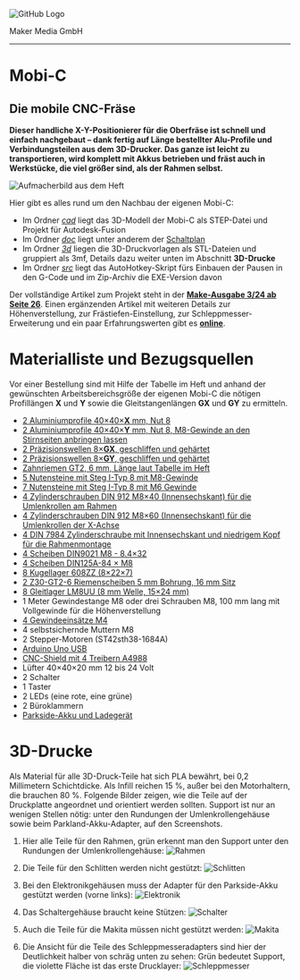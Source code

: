 ![GitHub Logo](http://www.heise.de/make/icons/make_logo.png)

Maker Media GmbH

***

# Mobi-C

## Die mobile CNC-Fräse

**Dieser handliche X-Y-Positionierer für die Oberfräse ist schnell und einfach nachgebaut – dank fertig auf Länge bestellter Alu-Profile und Verbindungsteilen aus dem 3D-Drucker. Das ganze ist leicht zu transportieren, wird komplett mit Akkus betrieben und fräst auch in Werkstücke, die viel größer sind, als der Rahmen selbst.**

![Aufmacherbild aus dem Heft](./doc/Aufmacher.png)

Hier gibt es alles rund um den Nachbau der eigenen Mobi-C:

* Im Ordner _[cad](./cad/)_ liegt das 3D-Modell der Mobi-C als STEP-Datei und Projekt für Autodesk-Fusion 
* Im Ordner _[doc](./doc/)_ liegt unter anderem der [Schaltplan](./doc/schema.png)
* Im Ordner _[3d](./3d/)_ liegen die 3D-Druckvorlagen als STL-Dateien und gruppiert als 3mf, Details dazu weiter unten im Abschnitt **3D-Drucke**
* Im Ordner _[src](.src/)_ liegt das AutoHotkey-Skript fürs Einbauen der Pausen in den G-Code und im Zip-Archiv die EXE-Version davon

Der vollständige Artikel zum Projekt steht in der **[Make-Ausgabe 3/24 ab Seite 26](https://www.heise.de/select/make/2024/3/2401616284584453190)**. Einen ergänzenden Artikel mit weiteren Details zur Höhenverstellung, zur Frästiefen-Einstellung, zur Schleppmesser-Erweiterung und ein paar Erfahrungswerten gibt es **[online](https://heise.de/-9718002)**.

# Materialliste und Bezugsquellen
Vor einer Bestellung sind mit Hilfe der Tabelle im Heft und anhand der gewünschten Arbeitsbereichsgröße der eigenen Mobi-C die nötigen Profillängen **X** und **Y** sowie die Gleitstangenlängen **GX** und **GY** zu ermitteln.

* [2 Aluminiumprofile 40×40×**X** mm, Nut 8](https://www.dold-mechatronik.de/Aluminiumprofil-40x40L-I-Typ-Nut-8-leicht-176kg-m-Zuschnitt-50-6000mm)
* [2 Aluminiumprofile 40×40×**Y** mm, Nut 8, M8-Gewinde an den Stirnseiten anbringen lassen](https://www.dold-mechatronik.de/Aluminiumprofil-40x40L-I-Typ-Nut-8-leicht-176kg-m-Zuschnitt-50-6000mm)
* [2 Präzisionswellen 8×**GX**, geschliffen und gehärtet](https://www.dold-mechatronik.de/Praezisionswelle-8mm-h6-geschliffen-und-gehaertet-Material-CF53-mit-Bearbeitung)
* [2 Präzisionswellen 8×**GY**, geschliffen und gehärtet](https://www.dold-mechatronik.de/Praezisionswelle-8mm-h6-geschliffen-und-gehaertet-Material-CF53-mit-Bearbeitung)
* [Zahnriemen GT2, 6 mm, Länge laut Tabelle im Heft](https://www.dold-mechatronik.de/Zahnriemen-GT2-Breite-6mm-Meterware-Laenge-6-Meter)
* [5 Nutensteine mit Steg I-Typ 8 mit M8-Gewinde](https://www.dold-mechatronik.de/Nutenstein-mit-Steg-I-Typ-Nut-8-Gewindedurchmesser-M8)
* [7 Nutensteine mit Steg I-Typ 8 mit M6 Gewinde](https://www.dold-mechatronik.de/Nutenstein-mit-Steg-I-Typ-Nut-8-Gewindedurchmesser-M6)
* [4 Zylinderschrauben DIN 912 M8×40 (Innensechskant) für die Umlenkrollen am Rahmen](https://www.dold-mechatronik.de/DIN-912-Zylinderschraube-mit-Innensechskant-88-verzinkt-M8x40)
* [4 Zylinderschrauben DIN 912 M8×60 (Innensechskant) für die Umlenkrollen der X-Achse](https://www.dold-mechatronik.de/DIN-912-Zylinderschraube-mit-Innensechskant-88-verzinkt-M8x60)
* [4 DIN 7984 Zylinderschraube mit Innensechskant und niedrigem Kopf für die Rahmenmontage](https://www.dold-mechatronik.de/DIN-7984-Zylinderschraube-mit-Innensechskant-und-niedrigem-Kopf-88-verzinkt-M8x16)
* [4 Scheiben DIN9021 M8 - 8.4×32](https://www.dold-mechatronik.de/Scheibe-DIN9021-M8-84X32X2-A2)
* [4 Scheiben DIN125A-84 × M8](https://www.dold-mechatronik.de/Scheibe-DIN125A-M8x84-A2)
* [8 Kugellager 608ZZ (8×22×7)](https://www.dold-mechatronik.de/608ZZ-Bearings-8-x-22-x-7)
* [2 Z30-GT2-6 Riemenscheiben 5 mm Bohrung, 16 mm Sitz](https://www.bastelgarage.ch/z30-gt2-6-riemenscheibe-5mm-bohrung-16mm-sitz?search=z30-gt2)
* [8 Gleitlager LM8UU (8 mm Welle, 15×24 mm)](https://www.dold-mechatronik.de/Linearlager-8mm-LM8UU)
* 1 Meter Gewindestange M8 oder drei Schrauben M8, 100 mm lang mit Vollgewinde für die Höhenverstellung
* [4 Gewindeeinsätze M4](https://www.reichelt.com/ch/de/3d-druck-gewindeeinsaetze-m4x8-1-50-stueck-rx-m4x8-1-p332215.html?PROVID=2808&gad_source=1&gclid=CjwKCAiAxaCvBhBaEiwAvsLmWL-SdI0Midrz6Xop66Bk-TptqZBAu-bS2fUa_IQvAQy3a88Up4D5PxoCIvAQAvD_BwE)
* 4 selbstsichernde Muttern M8
* 2 Stepper-Motoren (ST42sth38-1684A)
* [Arduino Uno USB](https://www.reichelt.com/ch/de/arduino-uno-rev-3-smd-variante-atmega328-usb-arduino-uno-p119045.html?search=arduino+uno&&r=1)
* [CNC-Shield mit 4 Treibern A4988](https://www.reichelt.com/ch/de/arduino-shield-cnc-controllerboard-a4988-ard-shd-cnc-kit-p226375.html?&trstct=pos_0&nbc=1)
* Lüfter 40×40×20 mm 12 bis 24 Volt
* 2 Schalter
* 1 Taster 
* 2 LEDs (eine rote, eine grüne)
* 2 Büroklammern
* [Parkside-Akku und Ladegerät](https://www.lidl.de/p/parkside-20-v-akku-2-ah-pap-20-b1-und-ladegeraet-2-4-a-plg-20-c1/p100368935)

# 3D-Drucke

 Als Material für alle 3D-Druck-Teile hat sich PLA bewährt, bei 0,2  Millimetern Schichtdicke. Als Infill reichen 15 %, außer bei den  Motorhaltern, die brauchen 80 %. Folgende Bilder zeigen, wie die Teile auf der Druckplatte angeordnet und orientiert werden sollten. Support ist nur an wenigen Stellen nötig: unter den Rundungen der Umlenkrollengehäuse  sowie beim Parkland-Akku-Adapter, auf den Screenshots.  

1. Hier alle Teile für den Rahmen, grün erkennt man den Support unter den Rundungen der Umlenkrollengehäuse:
![Rahmen](./doc/FrameS.png)

2. Die Teile für den Schlitten werden nicht gestützt: 
![Schlitten](./doc/SchlittenNOS.png)

3. Bei den Elektronikgehäusen muss der Adapter für den Parkside-Akku gestützt werden (vorne links):
![Elektronik](./doc/GehaeuseS.png)

4. Das Schaltergehäuse braucht keine Stützen: 
   ![Schalter](./doc/SchalterNOS.png)

5. Auch die Teile für die Makita müssen nicht gestützt werden:
   ![Makita](./doc/MakitaNOS.png)

6. Die Ansicht für die Teile des Schleppmesseradapters sind hier der Deutlichkeit halber von schräg unten zu sehen: Grün bedeutet Support, die violette Fläche ist das erste Drucklayer:
   ![Schleppmesser](./doc/SchleppMesserLayoutUndSupport.png)

   

